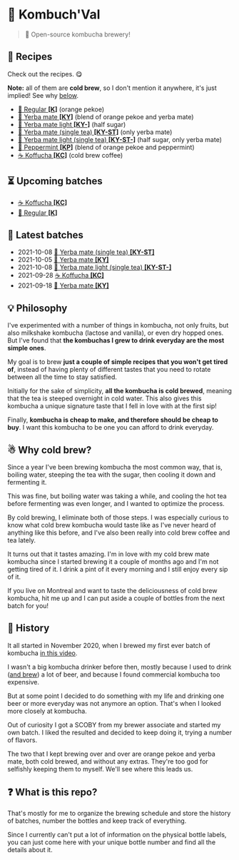 # 🍹 Kombuch'Val

> 📝 Open-source kombucha brewery!

## 📂 Recipes

Check out the recipes. 😋

**Note:** all of them are **cold brew**, so I don't mention it anywhere,
it's just implied! See why [below](#why-cold-brew).

* [🍁 Regular **[K]**](recipes/regular.md) (orange pekoe)
* [🌱 Yerba mate **[KY]**](recipes/mate.md) (blend of orange pekoe and yerba mate)
* [🌱 Yerba mate light **[KY-]**](recipes/mate-light.md) (half sugar)
* [🍃 Yerba mate (single tea) **[KY-ST]**](recipes/mate-single-tea.md) (only yerba mate)
* [🍃 Yerba mate light (single tea) **[KY-ST-]**](recipes/mate-light-single-tea.md) (half sugar, only yerba mate)
* [🌿 Peppermint **[KP]**](recipes/mint.md) (blend of orange pekoe and peppermint)
* [☕️ Koffucha **[KC]**](recipes/koffucha.md) (cold brew coffee)

## ⏳ Upcoming batches

* [☕️ Koffucha **[KC]**](batches/2021/2021-10-12-koffucha.md)
* [🍁 Regular **[K]**](batches/2021/2021-10-12-regular.md)

## 📅 Latest batches

* 2021-10-08 [🍃 Yerba mate (single tea) **[KY-ST]**](batches/2021/2021-09-21-mate-single-tea.md)
* 2021-10-05 [🌱 Yerba mate **[KY]**](batches/2021/2021-09-21-mate.md)
* 2021-10-08 [🌱 Yerba mate light (single tea) **[KY-ST-]**](batches/2021/2021-09-21-mate-light-single-tea.md)
* 2021-09-28 [☕️ Koffucha **[KC]**](batches/2021/2021-09-16-koffucha.md)
* 2021-09-18 [🌱 Yerba mate **[KY]**](batches/2021/2021-09-04-mate.md)

## 💡 Philosophy

I've experimented with a number of things in kombucha, not only fruits,
but also milkshake kombucha (lactose and vanilla), or even dry hopped
ones. But I've found that **the kombuchas I grew to drink everyday are
the most simple ones**.

My goal is to brew **just a couple of simple recipes that you won't get
tired of**, instead of having plenty of different tastes that you need
to rotate between all the time to stay satisfied.

Initially for the sake of simplicity, **all the kombucha is cold
brewed**, meaning that the tea is steeped overnight in cold water. This
also gives this kombucha a unique signature taste that I fell in love
with at the first sip!

Finally, **kombucha is cheap to make, and therefore should be cheap to
buy**. I want this kombucha to be one you can afford to drink everyday.

## ☃  Why cold brew?

Since a year I've been brewing kombucha the most common way, that is,
boiling water, steeping the tea with the sugar, then cooling it down and
fermenting it.

This was fine, but boiling water was taking a while, and cooling the hot
tea before fermenting was even longer, and I wanted to optimize the
process.

By cold brewing, I eliminate both of those steps. I was especially
curious to know what cold brew kombucha would taste like as I've never
heard of anything like this before, and I've also been really into cold
brew coffee and tea lately.

It turns out that it tastes amazing. I'm in love with my cold brew mate
kombucha since I started brewing it a couple of months ago and I'm not
getting tired of it. I drink a pint of it every morning and I still
enjoy every sip of it.

If you live on Montreal and want to taste the deliciousness of cold brew
kombucha, hit me up and I can put aside a couple of bottles from the
next batch for you!

## 📙 History

It all started in November 2020, when I brewed my first ever batch of
kombucha [in this video](https://youtu.be/Ba7bbBnlnoE).

I wasn't a big kombucha drinker before then, mostly because I used to
drink ([and brew](https://github.com/valeriangalliat/sans-pression)) a
lot of beer, and because I found commercial kombucha too expensive.

But at some point I decided to do something with my life and drinking
one beer or more everyday was not anymore an option. That's when I
looked more closely at kombucha.

Out of curiosity I got a SCOBY from my brewer associate and started my
own batch. I liked the resulted and decided to keep doing it, trying a
number of flavors.

The two that I kept brewing over and over are orange pekoe and yerba
mate, both cold brewed, and without any extras. They're too god for
selfishly keeping them to myself. We'll see where this leads us.

## ❓ What is this repo?

That's mostly for me to organize the brewing schedule and store the
history of batches, number the bottles and keep track of everything.

Since I currently can't put a lot of information on the physical bottle
labels, you can just come here with your unique bottle number and find
all the details about it.
